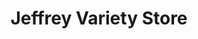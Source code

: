 ---
title: "Jeffrey Variety Store"
url: /san-mateo-rizal/jeffrey-variety-store/
shop: variety store
---